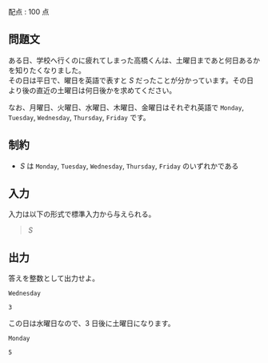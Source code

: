 配点 : $100$ 点

## 問題文

ある日、学校へ行くのに疲れてしまった高橋くんは、土曜日まであと何日あるかを知りたくなりました。<br>
その日は平日で、曜日を英語で表すと $S$ だったことが分かっています。その日より後の直近の土曜日は何日後かを求めてください。  

なお、月曜日、火曜日、水曜日、木曜日、金曜日はそれぞれ英語で `Monday`, `Tuesday`, `Wednesday`, `Thursday`, `Friday` です。

## 制約

- $S$ は `Monday`, `Tuesday`, `Wednesday`, `Thursday`, `Friday` のいずれかである

## 入力

入力は以下の形式で標準入力から与えられる。

> $S$

## 出力

答えを整数として出力せよ。

```input1
Wednesday
```

```output1
3
```

この日は水曜日なので、$3$ 日後に土曜日になります。

```input2
Monday
```

```output2
5
```